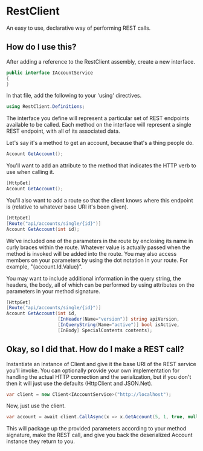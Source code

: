 # RestClient
An easy to use, declarative way of performing REST calls.

## How do I use this?

After adding a reference to the RestClient assembly, create a new interface.

```C#
public interface IAccountService
{
}
```

In that file, add the following to your 'using' directives.

```C#
using RestClient.Definitions;
```

The interface you define will represent a particular set of REST endpoints available to be called. Each method on the interface will represent a single REST endpoint, with all of its associated data.

Let's say it's a method to get an account, because that's a thing people do.

```C#
Account GetAccount();
```

You'll want to add an attribute to the method that indicates the HTTP verb to use when calling it.

```C#
[HttpGet]
Account GetAccount();
```

You'll also want to add a route so that the client knows where this endpoint is (relative to whatever base URI it's been given).

```C#
[HttpGet]
[Route("api/accounts/single/{id}")]
Account GetAccount(int id);
```

We've included one of the parameters in the route by enclosing its name in curly braces within the route. Whatever value is actually passed when the method is invoked will be added into the route. You may also access members on your parameters by using the dot notation in your route. For example, "{account.Id.Value}".

You may want to include additional information in the query string, the headers, the body, all of which can be performed by using attributes on the parameters in your method signature.

```C#
[HttpGet]
[Route("api/accounts/single/{id}")]
Account GetAccount(int id,
                   [InHeader(Name="version")] string apiVersion,
                   [InQueryString(Name="active")] bool isActive,
                   [InBody] SpecialContents contents);
```

## Okay, so I did that. How do I make a REST call?

Instantiate an instance of Client<TInterface> and give it the base URI of the REST service you'll invoke. You can optionally provide your own implementation for handling the actual HTTP connection and the serialization, but if you don't then it will just use the defaults (HttpClient and JSON.Net).

```C#
var client = new Client<IAccountService>("http://localhost");
```

Now, just use the client.

```C#
var account = await client.CallAsync(x => x.GetAccount(5, 1, true, null));
```

This will package up the provided parameters according to your method signature, make the REST call, and give you back the deserialized Account instance they return to you.
